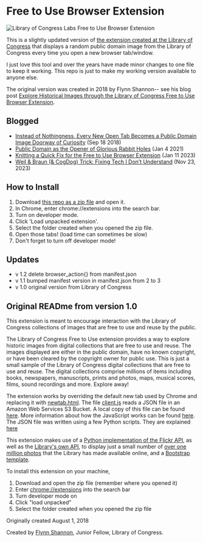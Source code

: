 # Free to Use Browser Extension

![Library of Congress Labs Free to Use Browser Extension](https://code.cog.dog/shared/free-to-use.jpg "Library of Congress Labs Free to Use Browser Extension")

This is a slightly updated version of [the extension created at the Library of Congress](https://labs.loc.gov/work/experiments/free-to-use-browser-extension/) that displays a random public domain image from the Library of Congress every time you open a new browser tab/window.

I just love this tool and over the years have made minor changes to one file to keep it working. This repo is just to make my working version available to anyone else.

The original version was created in 2018 by Flynn Shannon-- see his blog post [Explore Historical Images through the Library of Congress Free to Use Browser Extension](https://blogs.loc.gov/thesignal/2018/08/explore-historical-images-through-the-library-of-congress-free-to-use-browser-extension/).

## Blogged
* [Instead of Nothingness, Every New Open Tab Becomes a Public Domain Image Doorway of Curiosity](https://cogdogblog.com/2018/09/instead-of-nothingness/) (Sep 18 2018)
* [Public Domain as the Opener of Glorious Rabbit Holes](https://cogdogblog.com/2021/01/opener-of-rabbit-holes/) (Jan 4 2021)
* [Knitting a Quick Fix for the Free to Use Browser Extension](https://cogdogblog.com/2023/01/knitting-quick-fix/) (Jan 11 2023)
* [Weil & Braun (& CogDog) Trick: Fixing Tech I Don’t Understand](https://cogdogblog.com/2023/11/weil-braun-cogdog-trick/) (Nov 23, 2023)


## How to Install 

1. Download [this repo as a zip file](https://github.com/cogdog/free-to-use-browser-extension/archive/refs/heads/master.zip) and open it.
2. In Chrome, enter chrome://extensions into the search bar.
3. Turn on developer mode.
4. Click 'Load unpacked extension'.
5. Select the folder created when you opened the zip file.
6. Open those tabs! (load time can sometimes be slow)
7. Don't forget to turn off developer mode!

## Updates
* v 1.2 delete browser_action{} from manifest.json
* v 1.1 bumped manifest version in manifest.json from 2 to 3
* v 1.0 original version from Library of Congress

## Original READme from version 1.0

This extension is meant to encourage interaction with the Library of Congress collections of images that are free to use and reuse by the public.

The Library of Congress Free to Use extension provides a way to explore historic images from digital collections that are free to use and reuse. The images displayed are either in the public domain, have no known copyright, or have been cleared by the copyright owner for public use. This is just a small sample of the Library of Congress digital collections that are free to use and reuse. The digital collections comprise millions of items including books, newspapers, manuscripts, prints and photos, maps, musical scores, films, sound recordings and more. Explore away!

The extension works by overriding the default new tab used by Chrome and replacing it with [newtab.html](newtab.html). The file [client.js](client.js) reads a JSON file in an Amazon Web Services S3 Bucket. A local copy of this file can be found [here](pythonEnv/local.json). More information about how the JavaScript works can be found [here](jsExplained.md). The JSON file was written using a few Python scripts. They are explained [here](pyExplained.md)

This extension makes use of a [Python implementation of the Flickr API](https://github.com/alexis-mignon/python-flickr-api), as well as the [Library's own API](https://github.com/LibraryOfCongress/data-exploration), to display just a small number of [over one million photos](https://www.loc.gov/search/?fa=online-format:image%7Caccess-restricted:false) that the Library has made available online, and a [Bootstrap template](https://startbootstrap.com/template-overviews/the-big-picture/).

To install this extension on your machine,
1. Download and open the zip file (remember where you opened it)
1. Enter [chrome://extensions](chrome://extensions) into the search bar
1. Turn developer mode on
1. Click "load unpacked"
1. Select the folder created when you opened the zip file

Originally created August 1, 2018

Created by [Flynn Shannon](https://github.com/flynnshannon), Junior Fellow, Library of Congress.

